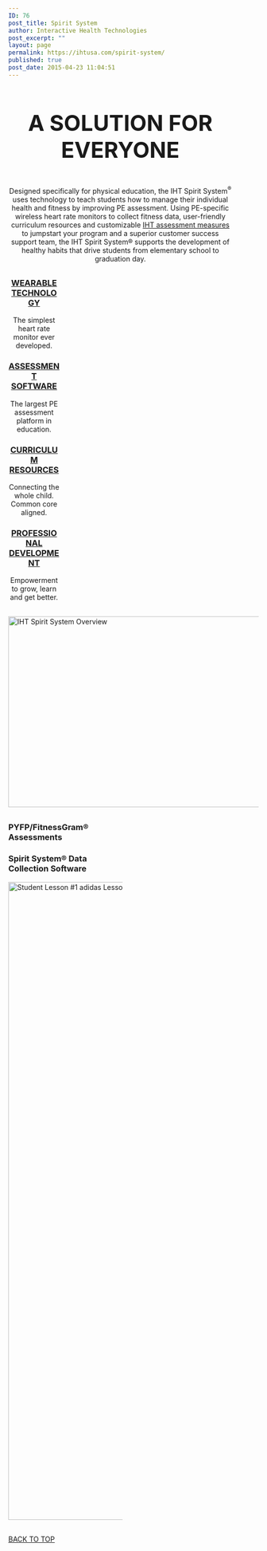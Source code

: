 ```yaml
---
ID: 76
post_title: Spirit System
author: Interactive Health Technologies
post_excerpt: ""
layout: page
permalink: https://ihtusa.com/spirit-system/
published: true
post_date: 2015-04-23 11:04:51
---
```

<div id="pl-76"  class="panel-layout" ><div id="pg-76-0"  class="panel-grid panel-no-style"  data-style="{&quot;background_display&quot;:&quot;tile&quot;}" ><div id="pgc-76-0-0"  class="panel-grid-cell panel-grid-cell-empty"  data-weight="0.049751243782" ></div><div id="pgc-76-0-1"  class="panel-grid-cell panel-grid-cell-mobile-last"  data-weight="0.900497512436" ><div id="panel-76-0-1-0" class="so-panel widget widget_black-studio-tinymce widget_black_studio_tinymce panel-first-child panel-last-child" data-index="0" data-style="{&quot;background_display&quot;:&quot;tile&quot;,&quot;featured_widgets&quot;:&quot;&quot;,&quot;bigger_title&quot;:true}" ><div class="widget-title--big panel-widget-style panel-widget-style-for-76-0-1-0" ><div class="textwidget"><h3 style="font-size: 44px; text-align: center;">A SOLUTION FOR EVERYONE</h3><p style="text-align: center;">Designed specifically for physical education, the IHT Spirit System<sup>®</sup> uses technology to teach students how to manage their individual health and fitness by improving PE assessment. Using PE-specific wireless heart rate monitors to collect fitness data, user-friendly curriculum resources and customizable <a href="https://www.ihtspirit.com/home#/measures">IHT assessment measures</a> to jumpstart your program and a superior customer success support team, the IHT Spirit System® supports the development of healthy habits that drive students from elementary school to graduation day.</p>

</div></div></div></div><div id="pgc-76-0-2"  class="panel-grid-cell panel-grid-cell-empty"  data-weight="0.049751243782" ></div></div><div id="pg-76-1"  class="panel-grid panel-no-style"  data-style="{&quot;background_display&quot;:&quot;tile&quot;}" ><div id="pgc-76-1-0"  class="panel-grid-cell"  data-weight="0.25" ><div id="panel-76-1-0-0" class="so-panel widget widget_black-studio-tinymce widget_black_studio_tinymce panel-first-child panel-last-child" data-index="1" data-style="{&quot;background_display&quot;:&quot;tile&quot;,&quot;featured_widgets&quot;:true,&quot;bigger_title&quot;:&quot;&quot;}" ><div class="featured-widget panel-widget-style panel-widget-style-for-76-1-0-0" ><div class="textwidget"><h3 style="text-align: center;"><a href="https://ihtusa.com/zone/">WEARABLE TECHNOLOGY</a></h3><p style="text-align: center;">The simplest heart rate monitor ever developed.</p></div></div></div></div><div id="pgc-76-1-1"  class="panel-grid-cell"  data-weight="0.25" ><div id="panel-76-1-1-0" class="so-panel widget widget_black-studio-tinymce widget_black_studio_tinymce panel-first-child panel-last-child" data-index="2" data-style="{&quot;background_display&quot;:&quot;tile&quot;,&quot;featured_widgets&quot;:true,&quot;bigger_title&quot;:&quot;&quot;}" ><div class="featured-widget panel-widget-style panel-widget-style-for-76-1-1-0" ><div class="textwidget"><h3 style="text-align: center;"><a href="http://ihtusa.com/spirit-system/assessment-software/">ASSESSMENT SOFTWARE</a></h3><p style="text-align: center;">The largest PE assessment platform in education.</p></div></div></div></div><div id="pgc-76-1-2"  class="panel-grid-cell"  data-weight="0.25" ><div id="panel-76-1-2-0" class="so-panel widget widget_black-studio-tinymce widget_black_studio_tinymce panel-first-child panel-last-child" data-index="3" data-style="{&quot;background_display&quot;:&quot;tile&quot;,&quot;featured_widgets&quot;:true,&quot;bigger_title&quot;:&quot;&quot;}" ><div class="featured-widget panel-widget-style panel-widget-style-for-76-1-2-0" ><div class="textwidget"><h3 style="text-align: center;"><a href="http://ihtusa.com/spirit-system/curriculum/">CURRICULUM RESOURCES</a></h3><p style="text-align: center;">Connecting the whole child. Common core aligned.</p></div></div></div></div><div id="pgc-76-1-3"  class="panel-grid-cell"  data-weight="0.25" ><div id="panel-76-1-3-0" class="so-panel widget widget_black-studio-tinymce widget_black_studio_tinymce panel-first-child panel-last-child" data-index="4" data-style="{&quot;background_display&quot;:&quot;tile&quot;,&quot;featured_widgets&quot;:true,&quot;bigger_title&quot;:&quot;&quot;}" ><div class="featured-widget panel-widget-style panel-widget-style-for-76-1-3-0" ><div class="textwidget"><h3 style="text-align: center;"><a href="http://ihtusa.com/spirit-system/training-and-professional-development/">PROFESSIONAL DEVELOPMENT</a></h3><p style="text-align: center;">Empowerment to grow, learn and get better.</p></div></div></div></div></div><div id="pg-76-2"  class="panel-grid panel-no-style"  data-style="{&quot;background_display&quot;:&quot;tile&quot;}" ><div id="pgc-76-2-0"  class="panel-grid-cell"  data-weight="1" ><div id="panel-76-2-0-0" class="so-panel widget widget_black-studio-tinymce widget_black_studio_tinymce panel-first-child panel-last-child" data-index="5" data-style="{&quot;background_display&quot;:&quot;tile&quot;,&quot;featured_widgets&quot;:&quot;&quot;,&quot;bigger_title&quot;:&quot;&quot;}" ><div class="textwidget"><p><img class="aligncenter wp-image-5500 size-large" src="https://ihtusa.com/wp-content/uploads/2015/04/2017_Overview_final-01-1024x383.png" alt="IHT Spirit System Overview" width="1024" height="383" /></p></div></div></div></div><div id="pg-76-3"  class="panel-grid panel-has-style"  data-style="{&quot;background_display&quot;:&quot;tile&quot;,&quot;gutter&quot;:&quot;45px&quot;,&quot;row_stretch&quot;:&quot;full&quot;}" ><div class="siteorigin-panels-stretch panel-row-style panel-row-style-for-76-3" data-stretch-type="full" ><div id="pgc-76-3-0"  class="panel-grid-cell"  data-weight="0.5" ><div id="panel-76-3-0-0" class="so-panel widget widget_black-studio-tinymce widget_black_studio_tinymce panel-first-child panel-last-child" data-index="6" data-style="{&quot;background_image_attachment&quot;:false,&quot;background_display&quot;:&quot;tile&quot;,&quot;featured_widgets&quot;:&quot;&quot;,&quot;bigger_title&quot;:&quot;&quot;}" ><h3 class="widget-title"><span class="widget-title__inline">PYFP/FitnessGram® Assessments</span></h3><div class="textwidget"></div></div></div><div id="pgc-76-3-1"  class="panel-grid-cell"  data-weight="0.5" ><div id="panel-76-3-1-0" class="so-panel widget widget_black-studio-tinymce widget_black_studio_tinymce panel-first-child panel-last-child" data-index="7" data-style="{&quot;background_display&quot;:&quot;tile&quot;,&quot;featured_widgets&quot;:&quot;&quot;,&quot;bigger_title&quot;:&quot;&quot;}" ><h3 class="widget-title"><span class="widget-title__inline">Spirit System® Data Collection Software</span></h3><div class="textwidget"><p><a href="https://ihtusa.com/wp-content/uploads/2016/09/FitKit.jpg"><img class="size-full wp-image-2691" src="https://ihtusa.com/wp-content/uploads/2016/09/FitKit.jpg" alt="Student Lesson #1 adidas Lesson PDF" width="1920" height="1280" /></a></p></div></div></div></div></div><div id="pg-76-4"  class="panel-grid panel-no-style"  data-style="{&quot;background_display&quot;:&quot;tile&quot;}" ><div id="pgc-76-4-0"  class="panel-grid-cell"  data-weight="1" ><div id="panel-76-4-0-0" class="so-panel widget widget_pw_call_to_action widget-call-to-action panel-first-child panel-last-child" data-index="8" data-style="{&quot;background_display&quot;:&quot;tile&quot;,&quot;featured_widgets&quot;:&quot;&quot;,&quot;bigger_title&quot;:&quot;&quot;}" >				<div class="call-to-action">
					<div class="call-to-action__text">
											</div>
					<div class="call-to-action__button">
						<a href="#TOP">BACK TO TOP</a>					</div>
				</div>
			</div></div></div></div>

<style type="text/css" class="panels-style" data-panels-style-for-post="76">@import url(https://ihtusa.com/wp-content/plugins/siteorigin-panels/inc/../css/front-flex.css); #pgc-76-0-0 , #pgc-76-0-2 { width:4.9751%;width:calc(4.9751% - ( 0.950248756218 * 30px ) ) } #pgc-76-0-1 { width:90.0498%;width:calc(90.0498% - ( 0.099502487564 * 30px ) ) } #pg-76-0 , #pg-76-1 , #pg-76-2 , #pg-76-3 , #pl-76 .so-panel { margin-bottom:30px } #pgc-76-1-0 , #pgc-76-1-1 , #pgc-76-1-2 , #pgc-76-1-3 { width:25%;width:calc(25% - ( 0.75 * 30px ) ) } #pgc-76-2-0 , #pgc-76-4-0 { width:100%;width:calc(100% - ( 0 * 30px ) ) } #pgc-76-3-0 , #pgc-76-3-1 { width:50%;width:calc(50% - ( 0.5 * 45px ) ) } #pl-76 .so-panel:last-child { margin-bottom:0px } @media (max-width:780px){ #pg-76-0.panel-no-style, #pg-76-0.panel-has-style > .panel-row-style , #pg-76-1.panel-no-style, #pg-76-1.panel-has-style > .panel-row-style , #pg-76-2.panel-no-style, #pg-76-2.panel-has-style > .panel-row-style , #pg-76-3.panel-no-style, #pg-76-3.panel-has-style > .panel-row-style , #pg-76-4.panel-no-style, #pg-76-4.panel-has-style > .panel-row-style { -webkit-flex-direction:column;-ms-flex-direction:column;flex-direction:column } #pg-76-0 .panel-grid-cell , #pg-76-1 .panel-grid-cell , #pg-76-2 .panel-grid-cell , #pg-76-3 .panel-grid-cell , #pg-76-4 .panel-grid-cell { margin-right:0 } #pg-76-0 .panel-grid-cell , #pg-76-1 .panel-grid-cell , #pg-76-2 .panel-grid-cell , #pg-76-3 .panel-grid-cell , #pg-76-4 .panel-grid-cell { width:100% } #pgc-76-0-0 , #pgc-76-0-1 , #pgc-76-1-0 , #pgc-76-1-1 , #pgc-76-1-2 , #pgc-76-3-0 { margin-bottom:30px } #pl-76 .panel-grid-cell { padding:0 } #pl-76 .panel-grid .panel-grid-cell-empty { display:none } #pl-76 .panel-grid .panel-grid-cell-mobile-last { margin-bottom:0px }  } </style>